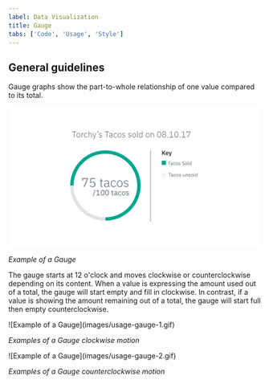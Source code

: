 ```yaml
---
label: Data Visualization
title: Gauge
tabs: ['Code', 'Usage', 'Style']
---
```


## General guidelines

Gauge graphs show the part-to-whole relationship of one value compared to its total.

![Example of a Gauge](images/usage-circle-gauge.png)

_Example of a Gauge_

The gauge starts at 12 o'clock and moves clockwise or counterclockwise depending on its content. When a value is expressing the amount used out of a total, the gauge will start empty and fill in clockwise. In contrast, if a value is showing the amount remaining out of a total, the gauge will start full then empty counterclockwise.

<div class="gif">
  ![Example of a Gauge](images/usage-gauge-1.gif)
</div>

_Examples of a Gauge clockwise motion_

<div class="gif">
  ![Example of a Gauge](images/usage-gauge-2.gif)
</div>

_Examples of a Gauge counterclockwise motion_
